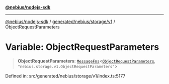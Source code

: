 [**@nebius/nodejs-sdk**](../../../../../README.md)

---

[@nebius/nodejs-sdk](../../../../../README.md) / [generated/nebius/storage/v1](../README.md) / ObjectRequestParameters

# Variable: ObjectRequestParameters

> **ObjectRequestParameters**: [`MessageFns`](../../../../../runtime/protos/core/interfaces/MessageFns.md)\<[`ObjectRequestParameters`](../interfaces/ObjectRequestParameters.md), `"nebius.storage.v1.ObjectRequestParameters"`\>

Defined in: src/generated/nebius/storage/v1/index.ts:5177
